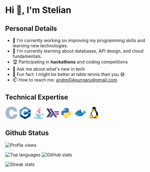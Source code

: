 # Hi 👋, I'm Stelian

## Personal Details

- 🔭 I'm currently working on improving my programming skills and learning new technologies.
- 🌱 I'm currently learning about databases, API design, and cloud fundamentals.
- 🏆 Participating in **hackathons** and coding competitions
- 💬 Ask me about what's new in tech
- 🏓 Fun fact: I might be better at table tennis than you 😅
- 📫 How to reach me: [andrei04pungaru@gmail.com](mailto:andrei04pungaru@gmail.com)

## Technical Expertise

<p align="left">
  <img src="https://raw.githubusercontent.com/devicons/devicon/master/icons/c/c-original.svg" alt="C" width="40" height="40"/>
  <img src="https://raw.githubusercontent.com/devicons/devicon/master/icons/cplusplus/cplusplus-original.svg" alt="C++" width="40" height="40"/>
  <img src="https://raw.githubusercontent.com/devicons/devicon/master/icons/java/java-original.svg" alt="Java" width="40" height="40"/>
  <img src="https://raw.githubusercontent.com/devicons/devicon/master/icons/haskell/haskell-original.svg" alt="Haskell" width="40" height="40"/>
  <img src="https://raw.githubusercontent.com/devicons/devicon/master/icons/python/python-original.svg" alt="Python" width="40" height="40"/>
  <img src="https://raw.githubusercontent.com/devicons/devicon/master/icons/docker/docker-original.svg" alt="Docker" width="40" height="40"/>
  <img src="https://raw.githubusercontent.com/devicons/devicon/master/icons/linux/linux-original.svg" alt="Linux" width="40" height="40"/>
</p>

## Github Status

![Profile views](https://komarev.com/ghpvc/?username=stelicale&style=for-the-badge&color=39d353&label=Profile+views&background=0d1117)

![Top languages](https://github-readme-stats.vercel.app/api/top-langs/?username=stelicale&layout=compact&langs_count=8&theme=transparent&hide_border=true&title_color=39d353&text_color=39d353&icon_color=39d353)
![GitHub stats](https://github-readme-stats.vercel.app/api?username=stelicale&show_icons=true&theme=transparent&count_private=true&hide_border=true&title_color=39d353&text_color=39d353&icon_color=39d353)

![Streak stats](https://git-hub-streak-stats.vercel.app/?user=stelicale&theme=dark&hide_border=true&currStreakNum=39d353&sideNums=39d353&currStreakLabel=39d353&sideLabels=39d353&dates=39d353&background=0d1117)
